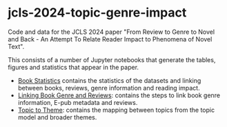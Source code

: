 # jcls-2024-topic-genre-impact

Code and data for the JCLS 2024 paper "From Review to Genre to Novel and Back - An Attempt To Relate Reader Impact to Phenomena of Novel Text".

This consists of a number of Jupyter notebooks that generate the tables, figures and statistics that appear in the paper. 

- [Book Statistics](./notebooks/book-statistics.ipynb) contains the statistics of the datasets and linking between books, reviews, genre information and reading impact.
- [Linking Book Genre and Reviews](./notebook/dataset-linking-statistics.ipynb): contains the steps to link book genre information, E-pub metadata and reviews.
- [Topic to Theme](./notebooks/topic-to-theme.ipynb): contains the mapping between topics from the topic model and broader themes.



